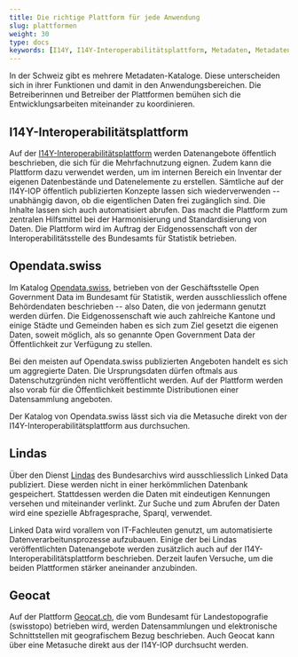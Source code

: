 ```yaml
---
title: Die richtige Plattform für jede Anwendung
slug: plattformen
weight: 30
type: docs
keywords: [I14Y, I14Y-Interoperabilitätsplattform, Metadaten, Metadaten-Katalog, Lindas, Opendata, Opendata.swiss, Geocat]
---
```


In der Schweiz gibt es mehrere Metadaten-Kataloge. Diese unterscheiden sich in ihrer Funktionen und damit in den Anwendungsbereichen. Die Betreiberinnen und Betreiber der Plattformen bemühen sich die Entwicklungsarbeiten miteinander zu koordinieren.

## I14Y-Interoperabilitätsplattform
Auf der [I14Y-Interoperabilitätsplattform](https://i14y.admin.ch) werden Datenangebote öffentlich beschrieben, die sich für die Mehrfachnutzung eignen. Zudem kann die Plattform dazu verwendet werden, um im internen Bereich ein Inventar der eigenen Datenbestände und Datenelemente zu erstellen. Sämtliche auf der I14Y-IOP öffentlich publizierten Konzepte lassen sich wiederverwenden -- unabhängig davon, ob die eigentlichen Daten frei zugänglich sind. Die Inhalte lassen sich auch automatisiert abrufen. Das macht die Plattform zum zentralen Hilfsmittel bei der Harmonisierung und Standardisierung von Daten. Die Plattform wird im Auftrag der Eidgenossenschaft von der Interoperabilitätsstelle des Bundesamts für Statistik betrieben. 

## Opendata.swiss
Im Katalog [Opendata.swiss](https://opendata.swiss), betrieben von der Geschäftsstelle Open Government Data im Bundesamt für Statistik, werden ausschliesslich offene Behördendaten beschrieben -- also Daten, die von jedermann genutzt werden dürfen. Die Eidgenossenschaft wie auch zahlreiche Kantone und einige Städte und Gemeinden haben es sich zum Ziel gesetzt die eigenen Daten, soweit möglich, als so genannte Open Government Data der Öffentlichkeit zur Verfügung zu stellen. 

Bei den meisten auf Opendata.swiss publizierten Angeboten handelt es sich um aggregierte Daten. Die Ursprungsdaten dürfen oftmals aus Datenschutzgründen nicht veröffentlicht werden. Auf der Plattform werden also vorab für die Öffentlichkeit bestimmte Distributionen einer Datensammlung angeboten.  

Der Katalog von Opendata.swiss lässt sich via die Metasuche direkt von der I14Y-Interoperabilitätsplattform aus durchsuchen.

## Lindas
Über den Dienst [Lindas](https://lindas.admin.ch) des Bundesarchivs wird ausschliesslich Linked Data publiziert. Diese werden nicht in einer herkömmlichen Datenbank gespeichert. Stattdessen werden die Daten mit eindeutigen Kennungen versehen und miteinander verlinkt. Zur Suche und zum Abrufen der Daten wird eine spezielle Abfragesprache, Sparql, verwendet. 

Linked Data wird vorallem von IT-Fachleuten genutzt, um automatisierte Datenverarbeitunsprozesse aufzubauen. Einige der bei Lindas veröffentlichten Datenangebote werden zusätzlich auch auf der I14Y-Interoperabilitätsplattform beschrieben. Derzeit laufen Versuche, um die beiden Plattformen stärker aneinander anzubinden. 

## Geocat
Auf der Plattform [Geocat.ch](https://geocat.ch), die vom Bundesamt für Landestopografie (swisstopo) betrieben wird, werden Datensammlungen und elektronische Schnittstellen mit geografischem Bezug beschrieben. Auch Geocat kann über eine Metasuche direkt aus der I14Y-IOP durchsucht werden. 
